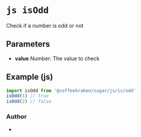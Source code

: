 


<!-- @namespace    sugar.js.is -->

# ```js isOdd ```


Check if a number is odd or not

## Parameters

- **value**  Number: The value to check



## Example (js)

```js
import isOdd from '@coffeekraken/sugar/js/is/odd'
isOdd(1) // true
isOdd(2) // false
```


### Author
- 



